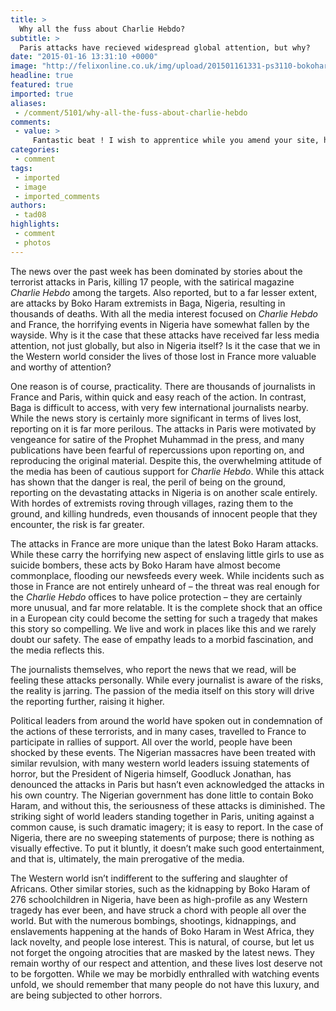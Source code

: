 ```yaml
---
title: >
  Why all the fuss about Charlie Hebdo?
subtitle: >
  Paris attacks have recieved widespread global attention, but why?
date: "2015-01-16 13:31:10 +0000"
image: "http://felixonline.co.uk/img/upload/201501161331-ps3110-bokoharam.jpg"
headline: true
featured: true
imported: true
aliases:
 - /comment/5101/why-all-the-fuss-about-charlie-hebdo
comments:
 - value: >
     Fantastic beat ! I wish to apprentice while you amend your site, how could i subscribe for a blog site? The account helped me a acceptable deal. I had been tiny bit acquainted of this your broadcast offered bright clear concept <br>canada goose jassen sale amsterdam 65 http://www.acmel.nl/nl/?nl-canada-goose-jassen-sale-amsterdam-65--8137.html,Wow because this is extremely great work! Congrats and keep it up.| <br>cheap cs go skins http://csgoskinprices.allmyblog.com/1-table-strike-to-be-improved-in-by-5-ideas.html,say thanks to a lot for your site it assists a great deal.| <br>nba 2k16 mt guide http://nfl15coinsexpert.blogcu.com/buy-cs-go-skins-walking-stride-length/20500420
categories:
 - comment
tags:
 - imported
 - image
 - imported_comments
authors:
 - tad08
highlights:
 - comment
 - photos
---
```


The news over the past week has been dominated by stories about the terrorist attacks in Paris, killing 17 people, with the satirical magazine _Charlie Hebdo_ among the targets. Also reported, but to a far lesser extent, are attacks by Boko Haram extremists in Baga, Nigeria, resulting in thousands of deaths. With all the media interest focused on _Charlie Hebdo_ and France, the horrifying events in Nigeria have somewhat fallen by the wayside. Why is it the case that these attacks have received far less media attention, not just globally, but also in Nigeria itself? Is it the case that we in the Western world consider the lives of those lost in France more valuable and worthy of attention?

One reason is of course, practicality. There are thousands of journalists in France and Paris, within quick and easy reach of the action. In contrast, Baga is difficult to access, with very few international journalists nearby. While the news story is certainly more significant in terms of lives lost, reporting on it is far more perilous. The attacks in Paris were motivated by vengeance for satire of the Prophet Muhammad in the press, and many publications have been fearful of repercussions upon reporting on, and reproducing the original material. Despite this, the overwhelming attitude of the media has been of cautious support for _Charlie Hebdo_. While this attack has shown that the danger is real, the peril of being on the ground, reporting on the devastating attacks in Nigeria is on another scale entirely. With hordes of extremists roving through villages, razing them to the ground, and killing hundreds, even thousands of innocent people that they encounter, the risk is far greater.

The attacks in France are more unique than the latest Boko Haram attacks. While these carry the horrifying new aspect of enslaving little girls to use as suicide bombers, these acts by Boko Haram have almost become commonplace, flooding our newsfeeds every week. While incidents such as those in France are not entirely unheard of – the threat was real enough for the _Charlie Hebdo_ offices to have police protection – they are certainly more unusual, and far more relatable. It is the complete shock that an office in a European city could become the setting for such a tragedy that makes this story so compelling. We live and work in places like this and we rarely doubt our safety. The ease of empathy leads to a morbid fascination, and the media reflects this.

The journalists themselves, who report the news that we read, will be feeling these attacks personally. While every journalist is aware of the risks, the reality is jarring. The passion of the media itself on this story will drive the reporting further, raising it higher.

Political leaders from around the world have spoken out in condemnation of the actions of these terrorists, and in many cases, travelled to France to participate in rallies of support. All over the world, people have been shocked by these events. The Nigerian massacres have been treated with similar revulsion, with many western world leaders issuing statements of horror, but the President of Nigeria himself, Goodluck Jonathan, has denounced the attacks in Paris but hasn’t even acknowledged the attacks in his own country. The Nigerian government has done little to contain Boko Haram, and without this, the seriousness of these attacks is diminished. The striking sight of world leaders standing together in Paris, uniting against a common cause, is such dramatic imagery; it is easy to report. In the case of Nigeria, there are no sweeping statements of purpose; there is nothing as visually effective. To put it bluntly, it doesn’t make such good entertainment, and that is, ultimately, the main prerogative of the media.

The Western world isn’t indifferent to the suffering and slaughter of Africans. Other similar stories, such as the kidnapping by Boko Haram of 276 schoolchildren in Nigeria, have been as high-profile as any Western tragedy has ever been, and have struck a chord with people all over the world. But with the numerous bombings, shootings, kidnappings, and enslavements happening at the hands of Boko Haram in West Africa, they lack novelty, and people lose interest. This is natural, of course, but let us not forget the ongoing atrocities that are masked by the latest news. They remain worthy of our respect and attention, and these lives lost deserve not to be forgotten. While we may be morbidly enthralled with watching events unfold, we should remember that many people do not have this luxury, and are being subjected to other horrors.
